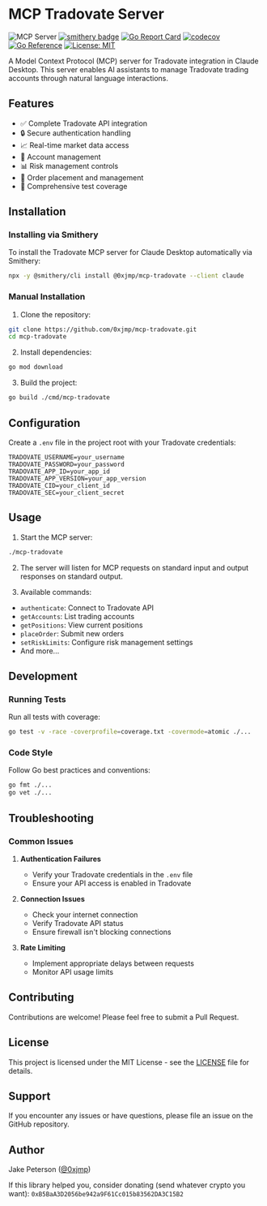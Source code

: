 # MCP Tradovate Server

![](https://badge.mcpx.dev?type=server 'MCP Server')
[![smithery badge](https://smithery.ai/badge/@0xjmp/mcp-tradovate)](https://smithery.ai/server/@0xjmp/mcp-tradovate)
[![Go Report Card](https://goreportcard.com/badge/github.com/0xjmp/mcp-tradovate)](https://goreportcard.com/report/github.com/0xjmp/mcp-tradovate)
[![codecov](https://codecov.io/gh/0xjmp/mcp-tradovate/branch/main/graph/badge.svg)](https://codecov.io/gh/0xjmp/mcp-tradovate)
[![Go Reference](https://pkg.go.dev/badge/github.com/0xjmp/mcp-tradovate.svg)](https://pkg.go.dev/github.com/0xjmp/mcp-tradovate)
[![License: MIT](https://img.shields.io/badge/License-MIT-blue.svg)](https://opensource.org/licenses/MIT)

A Model Context Protocol (MCP) server for Tradovate integration in Claude Desktop. This server enables AI assistants to manage Tradovate trading accounts through natural language interactions.

## Features

- ✅ Complete Tradovate API integration
- 🔒 Secure authentication handling
- 📈 Real-time market data access
- 💼 Account management
- 📊 Risk management controls
- 🔄 Order placement and management
- 📝 Comprehensive test coverage

## Installation

### Installing via Smithery
To install the Tradovate MCP server for Claude Desktop automatically via Smithery:

```bash
npx -y @smithery/cli install @0xjmp/mcp-tradovate --client claude
```

### Manual Installation

1. Clone the repository:
```bash
git clone https://github.com/0xjmp/mcp-tradovate.git
cd mcp-tradovate
```

2. Install dependencies:
```bash
go mod download
```

3. Build the project:
```bash
go build ./cmd/mcp-tradovate
```

## Configuration

Create a `.env` file in the project root with your Tradovate credentials:

```env
TRADOVATE_USERNAME=your_username
TRADOVATE_PASSWORD=your_password
TRADOVATE_APP_ID=your_app_id
TRADOVATE_APP_VERSION=your_app_version
TRADOVATE_CID=your_client_id
TRADOVATE_SEC=your_client_secret
```

## Usage

1. Start the MCP server:
```bash
./mcp-tradovate
```

2. The server will listen for MCP requests on standard input and output responses on standard output.

3. Available commands:
- `authenticate`: Connect to Tradovate API
- `getAccounts`: List trading accounts
- `getPositions`: View current positions
- `placeOrder`: Submit new orders
- `setRiskLimits`: Configure risk management settings
- And more...

## Development

### Running Tests

Run all tests with coverage:
```bash
go test -v -race -coverprofile=coverage.txt -covermode=atomic ./...
```

### Code Style

Follow Go best practices and conventions:
```bash
go fmt ./...
go vet ./...
```

## Troubleshooting

### Common Issues

1. **Authentication Failures**
   - Verify your Tradovate credentials in the `.env` file
   - Ensure your API access is enabled in Tradovate

2. **Connection Issues**
   - Check your internet connection
   - Verify Tradovate API status
   - Ensure firewall isn't blocking connections

3. **Rate Limiting**
   - Implement appropriate delays between requests
   - Monitor API usage limits

## Contributing

Contributions are welcome! Please feel free to submit a Pull Request.

## License

This project is licensed under the MIT License - see the [LICENSE](LICENSE) file for details.

## Support

If you encounter any issues or have questions, please file an issue on the GitHub repository.

## Author

Jake Peterson ([@0xjmp](https://github.com/0xjmp))

If this library helped you, consider donating (send whatever crypto you want): `0xB5BaA3D2056be942a9F61Cc015b83562DA3C15B2` 